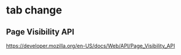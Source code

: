 # tab change


## Page Visibility API

https://developer.mozilla.org/en-US/docs/Web/API/Page_Visibility_API

```js


```
